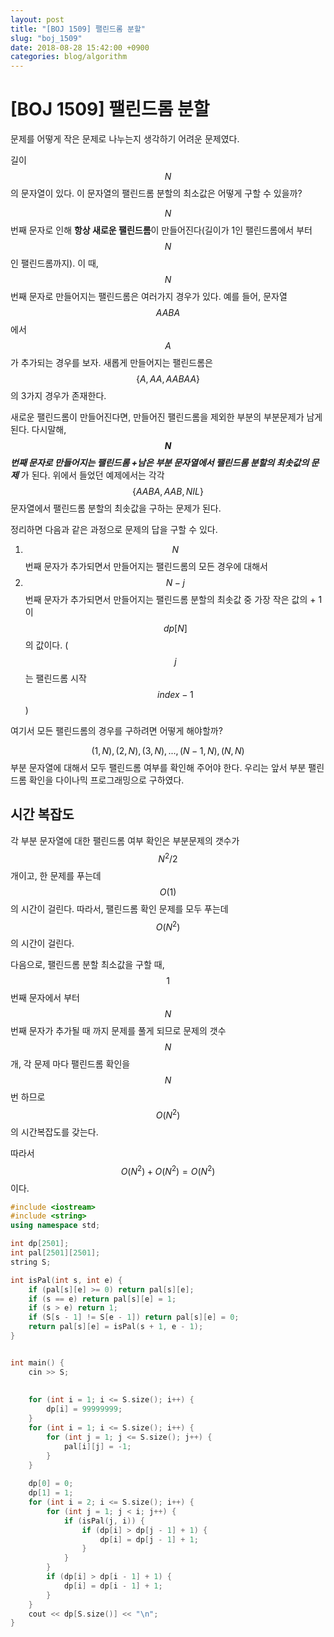 ```yaml
---
layout: post
title: "[BOJ 1509] 팰린드롬 분할"
slug: "boj_1509"
date: 2018-08-28 15:42:00 +0900
categories: blog/algorithm
---
```


# [BOJ 1509] 팰린드롬 분할

문제를 어떻게 작은 문제로 나누는지 생각하기 어려운 문제였다. 



길이 $$ N$$ 의 문자열이 있다. 이 문자열의 팰린드롬 분할의 최소값은 어떻게 구할 수 있을까?

$$N$$ 번째 문자로 인해 **항상 새로운 팰린드롬**이 만들어진다(길이가 1인 팰린드롬에서 부터 $$N$$ 인 팰린드롬까지). 이 때, $$N$$ 번째 문자로 만들어지는 팰린드롬은 여러가지 경우가 있다. 예를 들어, 문자열 $$AABA$$ 에서 $$A$$ 가 추가되는 경우를 보자. 새롭게 만들어지는 팰린드롬은 $$\{A, AA, AABAA\}$$ 의 3가지 경우가 존재한다. 

새로운 팰린드롬이 만들어진다면, 만들어진 팰린드롬을 제외한 부분의 부분문제가 남게 된다. 다시말해, ***$$N$$ 번째 문자로 만들어지는 팰린드롬 +남은 부분 문자열에서 팰린드롬 분할의 최솟값의 문제***  가 된다. 위에서 들었던 예제에서는 각각 $$\{AABA, AAB, NIL\}$$ 문자열에서 팰린드롬 분할의 최솟값을 구하는 문제가 된다.

정리하면 다음과 같은 과정으로 문제의 답을 구할 수 있다.

1) $$N$$ 번째 문자가 추가되면서 만들어지는 팰린드롬의 모든 경우에 대해서
2) $$N-j$$  번째 문자가 추가되면서 만들어지는 팰린드롬 분할의 최솟값 중 가장 작은 값의 + 1 이 $$dp[N]$$ 의 값이다. ($$j$$ 는 팰린드롬 시작 $$index- 1$$)



여기서 모든 팰린드롬의 경우를 구하려면 어떻게 해야할까? 

$$(1,N), (2,N), (3,N), ... , (N-1, N), (N,N)$$ 부분 문자열에 대해서 모두 팰린드롬 여부를 확인해 주어야 한다. 우리는 앞서 부분 팰린드롬 확인을 다이나믹 프로그래밍으로 구하였다.



## 시간 복잡도

각 부분 문자열에 대한 팰린드롬 여부 확인은 부분문제의 갯수가 $$N^2/2$$ 개이고, 한 문제를 푸는데 $$O(1)$$ 의 시간이 걸린다. 따라서, 팰린드롬 확인 문제를 모두 푸는데 $$O(N^2)$$ 의 시간이 걸린다.

다음으로, 팰린드롬 분할 최소값을 구할 때, $$1$$ 번째 문자에서 부터 $$N$$ 번째 문자가 추가될 때 까지 문제를 풀게 되므로 문제의 갯수 $$N$$개, 각 문제 마다 팰린드롬 확인을 $$N$$ 번 하므로 $$O(N^2)$$ 의 시간복잡도를 갖는다.

따라서 $$O(N^2) + O(N^2) = O(N^2)$$  이다.



```c++
#include <iostream>
#include <string>
using namespace std;

int dp[2501];
int pal[2501][2501];
string S;

int isPal(int s, int e) {
	if (pal[s][e] >= 0) return pal[s][e];
	if (s == e) return pal[s][e] = 1;
	if (s > e) return 1;
	if (S[s - 1] != S[e - 1]) return pal[s][e] = 0;
	return pal[s][e] = isPal(s + 1, e - 1);
}


int main() {
	cin >> S;
	
	
	for (int i = 1; i <= S.size(); i++) {
		dp[i] = 99999999;
	}
	for (int i = 1; i <= S.size(); i++) {
		for (int j = 1; j <= S.size(); j++) {
			pal[i][j] = -1;
		}
	}
	
	dp[0] = 0;
	dp[1] = 1;
	for (int i = 2; i <= S.size(); i++) {		
		for (int j = 1; j < i; j++) {
			if (isPal(j, i)) {
				if (dp[i] > dp[j - 1] + 1) {
					dp[i] = dp[j - 1] + 1;
				}
			}
		}
		if (dp[i] > dp[i - 1] + 1) {
			dp[i] = dp[i - 1] + 1;
		}
	}
	cout << dp[S.size()] << "\n";
}
```

